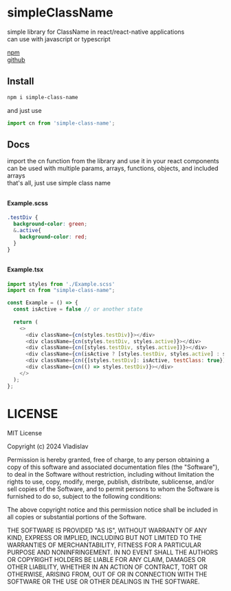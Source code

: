 # simpleClassName
simple library for ClassName in react/react-native applications\
can use with javascript or typescript

[npm](https://www.npmjs.com/package/simple-class-name)\
[github](https://github.com/MonSSteRFF/simpleClassName)

## Install

```bash
npm i simple-class-name
```
and just use
```js
import cn from 'simple-class-name';
```

## Docs

import the cn function from the library and use it in your react components\
can be used with multiple params, arrays, functions, objects, and included arrays\
that's all, just use simple class name

##
#### Example.scss
```scss
.testDiv {
  background-color: green;
  &.active{
    background-color: red;
  }
}
```

##
#### Example.tsx
```js
import styles from './Example.scss'
import cn from "simple-class-name";

const Example = () => {
  const isActive = false // or another state
  
  return (
    <>
      <div className={cn(styles.testDiv)}></div>
      <div className={cn(styles.testDiv, styles.active)}></div>
      <div className={cn([styles.testDiv, styles.active])}></div>
      <div className={cn(isActive ? [styles.testDiv, styles.active] : styles.testDiv)}></div>
      <div className={cn({[styles.testDiv]: isActive, testClass: true})}></div>
      <div className={cn(() => styles.testDiv)}></div>
    </>
  );
};
```



# LICENSE

MIT License

Copyright (c) 2024 Vladislav

Permission is hereby granted, free of charge, to any person obtaining a copy
of this software and associated documentation files (the "Software"), to deal
in the Software without restriction, including without limitation the rights
to use, copy, modify, merge, publish, distribute, sublicense, and/or sell
copies of the Software, and to permit persons to whom the Software is
furnished to do so, subject to the following conditions:

The above copyright notice and this permission notice shall be included in all
copies or substantial portions of the Software.

THE SOFTWARE IS PROVIDED "AS IS", WITHOUT WARRANTY OF ANY KIND, EXPRESS OR
IMPLIED, INCLUDING BUT NOT LIMITED TO THE WARRANTIES OF MERCHANTABILITY,
FITNESS FOR A PARTICULAR PURPOSE AND NONINFRINGEMENT. IN NO EVENT SHALL THE
AUTHORS OR COPYRIGHT HOLDERS BE LIABLE FOR ANY CLAIM, DAMAGES OR OTHER
LIABILITY, WHETHER IN AN ACTION OF CONTRACT, TORT OR OTHERWISE, ARISING FROM,
OUT OF OR IN CONNECTION WITH THE SOFTWARE OR THE USE OR OTHER DEALINGS IN THE
SOFTWARE.
